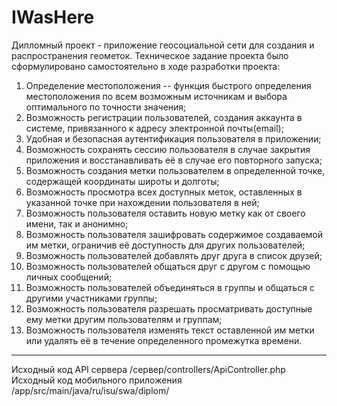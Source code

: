 # IWasHere
Дипломный проект - приложение геосоциальной сети для создания и распространения геометок.
Техническое задание проекта было сформулировано самостоятельно в ходе разработки проекта:
  1. Определение местоположения -- функция быстрого определения местоположения по всем возможным источникам и выбора оптимального по точности значения;
  2. Возможность регистрации пользователей, создания аккаунта в системе, привязанного к адресу электронной почты(email);
  3. Удобная и безопасная аутентификация пользователя в приложении;
  4. Возможность сохранять сессию пользователя в случае закрытия приложения и восстанавливать её в случае его повторного запуска;
  5. Возможность создания метки пользователем в определенной точке, содержащей координаты широты и долготы;
  6. Возможность просмотра всех доступных меток, оставленных в указанной точке при нахождении пользователя в ней;
  7. Возможность пользователя оставить новую метку как от своего имени, так и анонимно;
  8. Возможность пользователя зашифровать содержимое создаваемой им метки, ограничив её доступность для других пользователей;
  9. Возможность пользователей добавлять друг друга в список друзей;
  10. Возможность пользователей общаться друг с другом с помощью личных сообщений;
  11. Возможность пользователей объединяться в группы и общаться с другими участниками группы;
  12. Возможность пользователя разрешать просматривать доступные ему метки другим пользователям и группам;
  13. Возможность пользователя изменять текст оставленной им метки или удалять её в течение определенного промежутка времени.
---
Исходный код API сервера /сервер/controllers/ApiController.php <br/>
Исходный код мобильного приложения /app/src/main/java/ru/isu/swa/diplom/
